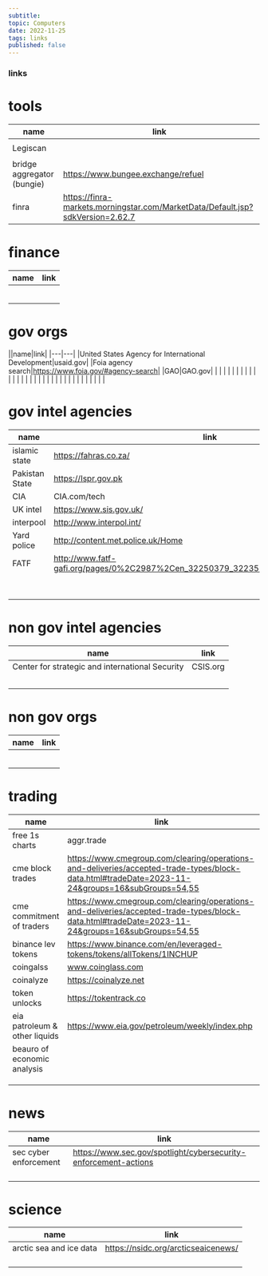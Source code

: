 ```yaml
---
subtitle:
topic: Computers
date: 2022-11-25
tags: links
published: false
---
```


### links


# tools 

|name|link|
|---|---|
|   |   |
|Legiscan|   |
|   |   |
|bridge aggregator (bungie)|https://www.bungee.exchange/refuel|
|finra|https://finra-markets.morningstar.com/MarketData/Default.jsp?sdkVersion=2.62.7|

# finance 
|name|link|
|---|---|
|   |   |
|   |   |
|   |   |
|   |   |
|   |   |
|   |   |

# gov orgs
||name|link|
|---|---|
|United States Agency for International Development|usaid.gov|
|Foia agency search|https://www.foia.gov/#agency-search|
|GAO|GAO.gov|
|   |   |
|   |   |
|   |   |
|   |   |
|   |   |
|   |   |
|   |   |
|   |   |
|   |   |
|   |   |
|   |   |
#  gov intel agencies  
|name|link|
|---|---|
|islamic state| https://fahras.co.za/ |
|Pakistan State| https://Ispr.gov.pk |
|CIA|CIA.com/tech|
|UK intel| https://www.sis.gov.uk/ |
|interpool|http://www.interpol.int/|
|Yard police|http://content.met.police.uk/Home|
|FATF|http://www.fatf-gafi.org/pages/0%2C2987%2Cen_32250379_32235720_1_1_1_1_1%2C00.html|
|   |   |
|   |   |
|   |   |
|   |   |
|   |   |
|   |   |
|   |   |
|   |   |

# non gov intel agencies  
|name|link|
|---|---|
|Center for strategic and international Security| CSIS.org |
|   |   |
|   |   |
|   |   |
|   |   |
|   |   |
# non gov orgs 
|name|link|
|---|---|
|   |   |
|   |   |
|   |   |
|   |   |
|   |   |
|   |   |
# trading
|name|link|
|---|---|
|free 1s charts|aggr.trade|
|cme block trades |https://www.cmegroup.com/clearing/operations-and-deliveries/accepted-trade-types/block-data.html#tradeDate=2023-11-24&groups=16&subGroups=54,55
|cme commitment of traders |https://www.cmegroup.com/clearing/operations-and-deliveries/accepted-trade-types/block-data.html#tradeDate=2023-11-24&groups=16&subGroups=54,55|
|binance lev tokens|https://www.binance.com/en/leveraged-tokens/tokens/allTokens/1INCHUP|
|coingalss|www.coinglass.com|
|coinalyze|https://coinalyze.net|
|token unlocks|https://tokentrack.co|
|eia patroleum & other liquids|https://www.eia.gov/petroleum/weekly/index.php|
|beauro of economic analysis|   |
|   |   |
|   |   |
|   |   |


# news 
|name|link|
|---|---|
|sec cyber enforcement |https://www.sec.gov/spotlight/cybersecurity-enforcement-actions|
|   |   |
|   |   |
|   |   |
|   |   |

# science  
|name|link|
|---|---|
|arctic sea and ice data |https://nsidc.org/arcticseaicenews/|
|   |   |
|   |   |
|   |   |
|   |   |